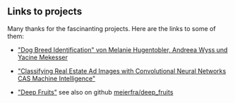 ## Links to projects

Many thanks for the fascinanting projects. Here are the links to some of them:

* ["Dog Breed Identification" von Melanie Hugentobler, Andreea Wyss und Yacine Mekesser](https://drive.google.com/file/d/1fogRymiuGJL8c-mXs4mwEg1DHD_Tkei0/view?usp=sharing)

* ["Classifying Real Estate Ad Images with Convolutional Neural Networks CAS Machine Intelligence"](posters/Poster_E06.pdf)

* ["Deep Fruits"](posters/Praesentation_Deep_Fruits.pdf) see also on github [meierfra/deep_fruits](https://github.com/meierfra/deep_fruits)



